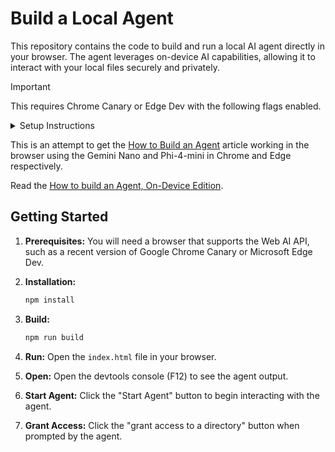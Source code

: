 # Build a Local Agent

This repository contains the code to build and run a local AI agent directly in your browser. The agent leverages on-device AI capabilities, allowing it to interact with your local files securely and privately.

> [!IMPORTANT]
> This requires Chrome Canary or Edge Dev with the following flags enabled.

<details>
  <summary>Setup Instructions</summary>
  <ol>
    <li>**Install Chrome Canary**: Ensure you have version 141. [Download Chrome Canary](https://google.com/chrome/canary/).</li>
    <li>Check that you’re on 141.0.7362.0  or above</li>
    <li>Enable two flags:
      <ul>
        <li>chrome://flags/#optimization-guide-on-device-model - BypassPerfRequirement</li>
        <li>chrome://flags/#prompt-api-for-gemini-nano - Enabled</li>
      </ul>
    </li>
    <li>Relaunch Chrome</li>
    <li>Navigate to chrome://components</li>
    <li>Check that Optimization Guide On Device Model is downloading or force download if not
    Might take a few minutes for this component to even appear</li>
    <li>Open dev tools and type `(await LanguageModel.capabilities()).available`, should return "readily" when all good</li>
    <li>If not you can trigger the download by doing the follow:
      ```const session = await LanguageModel.create({monitor(m) {m.addEventListener("downloadprogress", e => {
        console.log(`Downloaded \${e.loaded} of \${e.total} bytes.`);
      });}});```</li>
  </ol>
</details>

This is an attempt to get the [How to Build an Agent](https://ampcode.com/how-to-build-an-agent) article working in the browser using the Gemini Nano and Phi-4-mini in Chrome and Edge respectively.

Read the [How to build an Agent, On-Device Edition](https://ryanseddon.com/ai/how-to-build-an-agent-on-device/).

## Getting Started

1. **Prerequisites:** You will need a browser that supports the Web AI API, such as a recent version of Google Chrome Canary or Microsoft Edge Dev.
2. **Installation:**

   ```bash
   npm install
   ```

3. **Build:**

   ```bash
   npm run build
   ```

4. **Run:** Open the `index.html` file in your browser.
5. **Open:** Open the devtools console (F12) to see the agent output.
6. **Start Agent:** Click the "Start Agent" button to begin interacting with the agent.
7. **Grant Access:** Click the "grant access to a directory" button when prompted by the agent.
